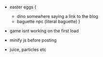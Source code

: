 * easter eggs {
	* dino somewhere saying a link to the blog
	* baguette npc (literal baguette)
}

* game isnt working on the first load
* minify js before posting
* juice, particles etc